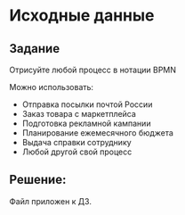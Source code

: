 # Исходные данные

## Задание
Отрисуйте любой процесс в нотации BPMN

Можно использовать:
- Отправка посылки почтой России
- Заказ товара с маркетплейса
- Подготовка рекламной кампании
- Планирование ежемесячного бюджета
- Выдача справки сотруднику
- Любой другой свой процесс<br>

## Решение:
Файл приложен к ДЗ.
